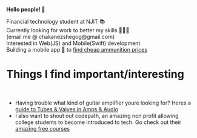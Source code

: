 <html>

<b>Hello people! 🤝 </b>

<body>

<div class="intro">
<p>
  Financial technology student at NJIT 📚<br>
  Currently looking for work to better my skills 👨🏾‍💻 <br>
  (email me @ chakanezshegog@gmail.com)<br>
  Interested in Web(JS) and Mobile(Swift) development<br>
  Building a mobile app 📱 to <a href="https://github.com/chakane3/crispy-computing-machine">find cheap ammunition prices</a>
</p>
</div>


<div class="interests">
<p>
  <h1>Things I find important/interesting</h1><br>
  
  <ul>
  <li> Having trouble what kind of guitar amplifier youre looking for? Heres a <a href="https://spartanmusic.co.uk/blogs/smblog/beginner-guide-to-tubes-valves-in-amps-audio"> guide to Tubes & Valves in Amps & Audio</a> </li>
  <li> I also want to shout out codepath, an amazing non profit allowing college students to become introduced to tech. Go check out their  <a href="https://codepath.org"> amazing free courses</a>
  </li>
  </ul>
  
</p>
</div>

<div class="stats">
  
</div>
</body>
</html>


